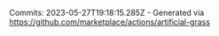 Commits: 2023-05-27T19:18:15.285Z - Generated via https://github.com/marketplace/actions/artificial-grass
<br>
